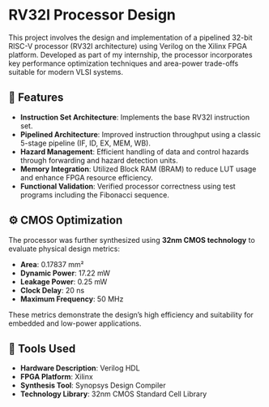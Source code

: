 # RV32I Processor Design

This project involves the design and implementation of a pipelined 32-bit RISC-V processor (RV32I architecture) using Verilog on the Xilinx FPGA platform. Developed as part of my internship, the processor incorporates key performance optimization techniques and area-power trade-offs suitable for modern VLSI systems.

## 🔧 Features

- **Instruction Set Architecture**: Implements the base RV32I instruction set.
- **Pipelined Architecture**: Improved instruction throughput using a classic 5-stage pipeline (IF, ID, EX, MEM, WB).
- **Hazard Management**: Efficient handling of data and control hazards through forwarding and hazard detection units.
- **Memory Integration**: Utilized Block RAM (BRAM) to reduce LUT usage and enhance FPGA resource efficiency.
- **Functional Validation**: Verified processor correctness using test programs including the Fibonacci sequence.

## ⚙️ CMOS Optimization

The processor was further synthesized using **32nm CMOS technology** to evaluate physical design metrics:

- **Area**: 0.17837 mm²  
- **Dynamic Power**: 17.22 mW  
- **Leakage Power**: 0.25 mW  
- **Clock Delay**: 20 ns  
- **Maximum Frequency**: 50 MHz

These metrics demonstrate the design’s high efficiency and suitability for embedded and low-power applications.

## 🧪 Tools Used

- **Hardware Description**: Verilog HDL  
- **FPGA Platform**: Xilinx  
- **Synthesis Tool**: Synopsys Design Compiler  
- **Technology Library**: 32nm CMOS Standard Cell Library


